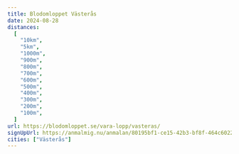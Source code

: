 ```yaml
---
title: Blodomloppet Västerås
date: 2024-08-28
distances:
  [
    "10km",
    "5km",
    "1000m",
    "900m",
    "800m",
    "700m",
    "600m",
    "500m",
    "400m",
    "300m",
    "200m",
    "100m",
  ]
url: https://blodomloppet.se/vara-lopp/vasteras/
signUpUrl: https://anmalmig.nu/anmalan/80195bf1-ce15-42b3-bf8f-464c60225c63/
cities: ["Västerås"]
---
```

